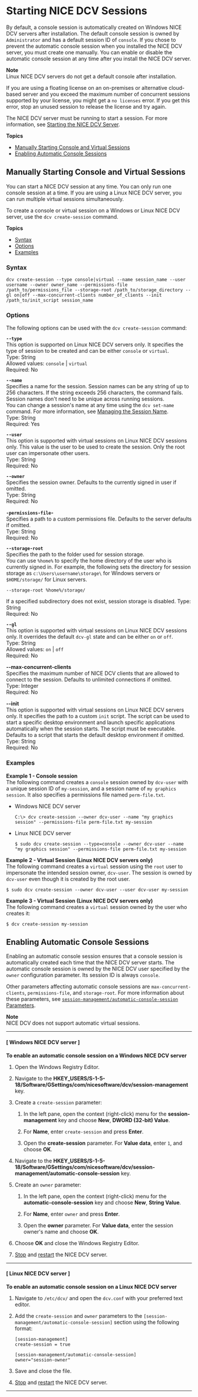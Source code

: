 # Starting NICE DCV Sessions<a name="managing-sessions-start"></a>

By default, a console session is automatically created on Windows NICE DCV servers after installation\. The default console session is owned by `Administrator` and has a default session ID of `console`\. If you chose to prevent the automatic console session when you installed the NICE DCV server, you must create one manually\. You can enable or disable the automatic console session at any time after you install the NICE DCV server\.

**Note**  
Linux NICE DCV servers do not get a default console after installation\.

If you are using a floating license on an on\-premises or alternative cloud\-based server and you exceed the maximum number of concurrent sessions supported by your license, you might get a `no licenses` error\. If you get this error, stop an unused session to release the license and try again\.

The NICE DCV server must be running to start a session\. For more information, see [Starting the NICE DCV Server](manage-start.md)\.

**Topics**
+ [Manually Starting Console and Virtual Sessions](#managing-sessions-start-manual)
+ [Enabling Automatic Console Sessions](#managing-sessions-start-auto)

## Manually Starting Console and Virtual Sessions<a name="managing-sessions-start-manual"></a>

You can start a NICE DCV session at any time\. You can only run one console session at a time\. If you are using a Linux NICE DCV server, you can run multiple virtual sessions simultaneously\.

To create a console or virtual session on a Windows or Linux NICE DCV server, use the `dcv create-session` command\.

**Topics**
+ [Syntax](#syntax)
+ [Options](#options)
+ [Examples](#managing-sessions-start-manual)

### Syntax<a name="syntax"></a>

```
dcv create-session --type console|virtual --name session_name --user username --owner owner_name --permissions-file /path_to/permissions_file --storage-root /path_to/storage_directory --gl on|off --max-concurrent-clients number_of_clients --init /path_to/init_script session_name
```

### Options<a name="options"></a>

The following options can be used with the `dcv create-session` command:

**`--type`**  
This option is supported on Linux NICE DCV servers only\. It specifies the type of session to be created and can be either `console` or `virtual`\.  
Type: String  
Allowed values: `console` \| `virtual`  
Required: No

**`--name`**  
Specifies a name for the session\. Session names can be any string of up to 256 characters\. If the string exceeds 256 characters, the command fails\. Session names don't need to be unique across running sessions\.  
You can change a session's name at any time using the `dcv set-name` command\. For more information, see [Managing the Session Name](managing-session-name.md)\.  
Type: String  
Required: Yes

**`--user`**  
This option is supported with virtual sessions on Linux NICE DCV sessions only\. This value is the user to be used to create the session\. Only the root user can impersonate other users\.  
Type: String  
Required: No

**`--owner`**  
Specifies the session owner\. Defaults to the currently signed in user if omitted\.  
Type: String  
Required: No

**`-permissions-file`\-**  
Specifies a path to a custom permissions file\. Defaults to the server defaults if omitted\.  
Type: String  
Required: No

**`--storage-root`**  
Specifies the path to the folder used for session storage\.  
You can use `%home%` to specify the home directory of the user who is currently signed in\. For example, the following sets the directory for session storage as `c:\Users\username\storage\` for Windows servers or `$HOME/storage/` for Linux servers\.  

```
--storage-root %home%/storage/
```
If a specified subdirectory does not exist, session storage is disabled\.
Type: String  
Required: No

**`--gl`**  
This option is supported with virtual sessions on Linux NICE DCV sessions only\. It overrides the default `dcv-gl` state and can be either `on` or `off`\.  
Type: String  
Allowed values: `on` \| `off`  
Required: No

**\-\-max\-concurrent\-clients**  
Specifies the maximum number of NICE DCV clients that are allowed to connect to the session\. Defaults to unlimited connections if omitted\.  
Type: Integer  
Required: No

**\-\-init**  
This option is supported with virtual sessions on Linux NICE DCV servers only\. It specifies the path to a custom `init` script\. The script can be used to start a specific desktop environment and launch specific applications automatically when the session starts\. The script must be executable\. Defaults to a script that starts the default desktop environment if omitted\.  
Type: String  
Required: No

### Examples<a name="managing-sessions-start-manual"></a>

**Example 1 \- Console session**  
The following command creates a `console` session owned by `dcv-user` with a unique session ID of `my-session`, and a session name of `my graphics session`\. It also specifies a permissions file named `perm-file.txt`\.
+ Windows NICE DCV server

  ```
  C:\> dcv create-session --owner dcv-user --name "my graphics session" --permissions-file perm-file.txt my-session
  ```
+ Linux NICE DCV server

  ```
  $ sudo dcv create-session --type=console --owner dcv-user --name "my graphics session" --permissions-file perm-file.txt my-session
  ```

**Example 2 \- Virtual Session \(Linux NICE DCV servers only\)**  
The following command creates a `virtual` session using the `root` user to impersonate the intended session owner, `dcv-user`\. The session is owned by `dcv-user` even though it is created by the root user\.

```
$ sudo dcv create-session --owner dcv-user --user dcv-user my-session
```

**Example 3 \- Virtual Session \(Linux NICE DCV servers only\)**  
The following command creates a `virtual` session owned by the user who creates it:

```
$ dcv create-session my-session
```

## Enabling Automatic Console Sessions<a name="managing-sessions-start-auto"></a>

Enabling an automatic console session ensures that a console session is automatically created each time that the NICE DCV server starts\. The automatic console session is owned by the NICE DCV user specified by the `owner` configuration parameter\. Its session ID is always `console`\.

Other parameters affecting automatic console sessions are `max-concurrent-clients`, `permissions-file`, and `storage-root`\. For more information about these parameters, see [`session-management/automatic-console-session` Parameters](config-param-ref.md#session_management_automatic_console_session)\.

**Note**  
NICE DCV does not support automatic virtual sessions\.

------
#### [ Windows NICE DCV server ]

**To enable an automatic console session on a Windows NICE DCV server**

1. Open the Windows Registry Editor\.

1. Navigate to the **HKEY\_USERS/S\-1\-5\-18/Software/GSettings/com/nicesoftware/dcv/session\-management** key\.

1. Create a `create-session` parameter:

   1. In the left pane, open the context \(right\-click\) menu for the **session\-management** key and choose **New**, **DWORD \(32\-bit\) Value**\.

   1. For **Name**, enter `create-session` and press **Enter**\.

   1. Open the **create\-session** parameter\. For **Value data**, enter `1`, and choose **OK**\.

1. Navigate to the **HKEY\_USERS/S\-1\-5\-18/Software/GSettings/com/nicesoftware/dcv/session\-management/automatic\-console\-session** key\.

1. Create an `owner` parameter:

   1. In the left pane, open the context \(right\-click\) menu for the **automatic\-console\-session** key and choose **New**, **String Value**\.

   1. For **Name**, enter `owner` and press **Enter**\.

   1. Open the **owner** parameter\. For **Value data**, enter the session owner's name and choose **OK**\.

1. Choose **OK** and close the Windows Registry Editor\.

1. [Stop](manage-stop.md) and [restart](manage-start.md) the NICE DCV server\.

------
#### [ Linux NICE DCV server ]

**To enable an automatic console session on a Linux NICE DCV server**

1. Navigate to `/etc/dcv/` and open the `dcv.conf` with your preferred text editor\.

1. Add the `create-session` and `owner` parameters to the `[session-management/automatic-console-session]` section using the following format:

   ```
   [session-management]
   create-session = true
   
   [session-management/automatic-console-session]
   owner="session-owner"
   ```

1. Save and close the file\.

1. [Stop](manage-stop.md) and [restart](manage-start.md) the NICE DCV server\.

------